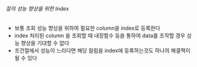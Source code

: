 ###### 질의 성능 향샹을 위한 Index
- 보통 조회 성능 향상을 위하여 필요한 column을 index로 등록한다
- index 처리된 column 을 조회할 때 내장함수 등을 통하여 data를 조작할 경우 성능 향상을 기대할 수 없다
- 조건절에서 성능이 느리다면 해당 컬럼을 index에 등록하는것도 하나의 해결책이 될 수 있다
